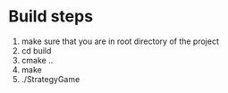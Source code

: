 # Build steps

1. make sure that you are in root directory of the project
2. cd build
3. cmake ..
4. make 
5. ./StrategyGame